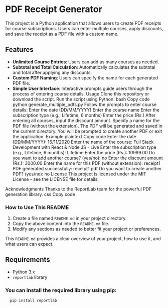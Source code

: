 # PDF Receipt Generator

This project is a Python application that allows users to create PDF receipts for course subscriptions. Users can enter multiple courses, apply discounts, and save the receipt as a PDF file with a custom name.

## Features

- **Unlimited Course Entries**: Users can add as many courses as needed.
- **Subtotal and Total Calculation**: Automatically calculates the subtotal and total after applying any discounts.
- **Custom PDF Naming**: Users can specify the name for each generated PDF file.
- **Simple User Interface**: Interactive prompts guide users through the process of entering course details.
Usage
Clone this repository or download the script.
Run the script using Python:
bash
Copy code
python generate_multiple_pdfs.py
Follow the prompts to enter course details:
Enter the date (DD/MM/YYYY)
Enter the course name
Enter the subscription type (e.g., Lifetime, 6 months)
Enter the price (Rs.)
After entering all courses, input the discount amount.
Specify a name for the PDF file (without the extension).
The PDF will be generated and saved in the current directory.
You will be prompted to create another PDF or exit the application.
Example
plaintext
Copy code
Enter the date (DD/MM/YYYY): 16/11/2020
Enter the name of the course: Full Stack Development with React & Node JS - Live
Enter the subscription type (e.g., Lifetime, 6 months): Lifetime
Enter the price (Rs.): 10999.00
Do you want to add another course? (yes/no): no
Enter the discount amount (Rs.): 3000.00
Enter the name for this PDF (without extension): receipt1
PDF generated successfully: receipt1.pdf
Do you want to create another PDF? (yes/no): no
License
This project is licensed under the MIT License - see the LICENSE file for details.

Acknowledgments
Thanks to the ReportLab team for the powerful PDF generation library.
css
Copy code

### How to Use This README
1. Create a file named `README.md` in your project directory.
2. Copy the above content into the `README.md` file.
3. Modify any sections as needed to better fit your project or preferences.

This `README.md` provides a clear overview of your project, how to use it, and what users can expect.







## Requirements

- Python 3.x
- `reportlab` library

### You can install the required library using pip:

```bash
  pip install reportlab
